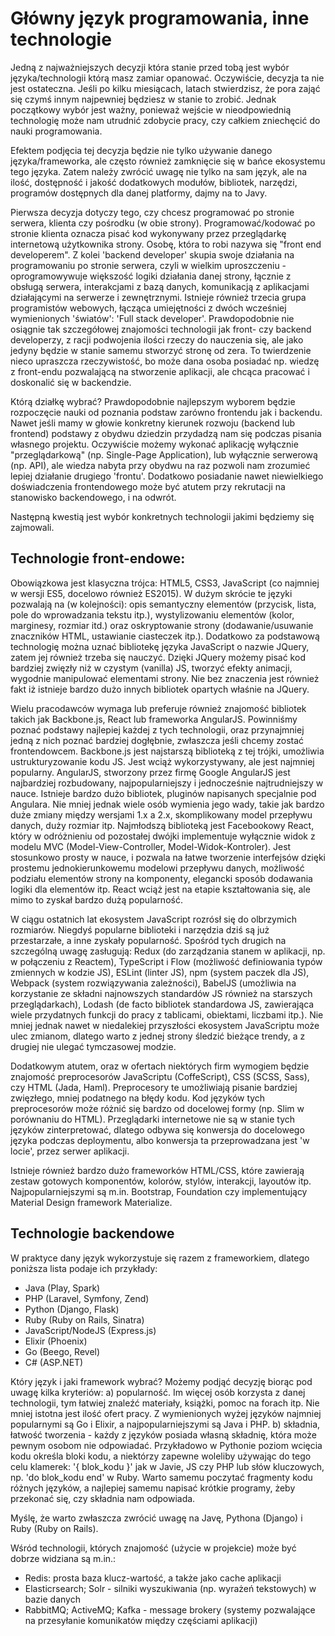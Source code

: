 # Główny język programowania, inne technologie

Jedną z najważniejszych decyzji która stanie przed tobą jest wybór języka/technologii którą masz zamiar opanować. Oczywiście, decyzja ta nie jest ostateczna. Jeśli po kilku miesiącach, latach stwierdzisz, że pora zająć się czymś innym najpewniej będziesz w stanie to zrobić. Jednak początkowy wybór jest ważny, ponieważ wejście w nieodpowiednią technologię może nam utrudnić zdobycie pracy, czy całkiem zniechęcić do nauki programowania.

Efektem podjęcia tej decyzja będzie nie tylko używanie danego języka/frameworka, ale często również zamknięcie się w bańce ekosystemu tego języka. Zatem należy zwrócić uwagę nie tylko na sam język, ale na ilość, dostępność i jakość dodatkowych modułów, bibliotek, narzędzi, programów dostępnych dla danej platformy, dajmy na to Javy.

Pierwsza decyzja dotyczy tego, czy chcesz programować po stronie serwera, klienta czy pośrodku (w obie strony). Programować/kodować po stronie klienta oznacza pisać kod wykonywany przez przeglądarkę internetową użytkownika strony. Osobę, która to robi nazywa się "front end developerem". Z kolei 'backend developer' skupia swoje działania na programowaniu po stronie serwera, czyli w wielkim uproszczeniu - oprogramowywuje większość logiki działania danej strony, łącznie z obsługą serwera, interakcjami z bazą danych, komunikacją  z aplikacjami działającymi na serwerze i zewnętrznymi. Istnieje również trzecia grupa programistów webowych, łącząca umiejętności z dwóch wcześniej wymienionych 'światów': 'Full stack developer'. Prawdopodobnie nie osiągnie tak szczegółowej znajomości technologii jak front- czy backend developerzy, z racji podwojenia ilości rzeczy do nauczenia się, ale jako jedyny będzie w stanie samemu stworzyć stronę od zera. To twierdzenie nieco upraszcza rzeczywistość, bo może dana osoba posiadać np. wiedzę z front-endu pozwalającą na stworzenie aplikacji, ale chcąca pracować i doskonalić się w backendzie.

Którą działkę wybrać? Prawdopodobnie najlepszym wyborem będzie rozpoczęcie nauki od poznania podstaw zarówno frontendu jak i backendu. Nawet jeśli mamy w głowie konkretny kierunek rozwoju (backend lub frontend) podstawy z obydwu dziedzin przydadzą nam się podczas pisania własnego projektu. Oczywiście możemy wykonać aplikację wyłącznie "przeglądarkową" (np. Single-Page Application), lub wyłącznie serwerową (np. API), ale wiedza nabyta przy obydwu na raz pozwoli nam zrozumieć lepiej działanie drugiego 'frontu'. Dodatkowo posiadanie nawet niewielkiego doświadczenia frontendowego może być atutem przy rekrutacji na stanowisko backendowego, i na odwrót.

Następną kwestią jest wybór konkretnych technologii jakimi będziemy się zajmowali.

## Technologie front-endowe:

Obowiązkowa jest klasyczna trójca: HTML5, CSS3, JavaScript (co najmniej w wersji ES5, docelowo również ES2015). W dużym skrócie te języki pozwalają na (w kolejności): opis semantyczny elementów (przycisk, lista, pole do wprowadzania tekstu itp.), wystylizowaniu elementów (kolor, marginesy, rozmiar itd.) oraz oskryptowanie strony (dodawanie/usuwanie znaczników HTML, ustawianie ciasteczek itp.). Dodatkowo za podstawową technologię można uznać bibliotekę języka JavaScript o nazwie JQuery, zatem jej również trzeba się nauczyć. Dzięki JQuery możemy pisać kod bardziej zwięzły niż w czystym (vanilla) JS, tworzyć efekty animacji, wygodnie manipulować elementami strony. Nie bez znaczenia jest również fakt iż istnieje bardzo dużo innych bibliotek opartych właśnie na JQuery.

Wielu pracodawców wymaga lub preferuje również znajomość bibliotek takich jak Backbone.js, React lub frameworka AngularJS. Powinniśmy poznać podstawy najlepiej każdej z tych technologii, oraz przynajmniej jedną z nich poznać bardziej dogłębnie, zwłaszcza jeśli chcemy zostać frontendowcem. Backbone.js jest najstarszą biblioteką z tej trójki, umożliwia ustrukturyzowanie kodu JS. Jest wciąż wykorzystywany, ale jest najmniej popularny. AngularJS, stworzony przez firmę Google AngularJS jest najbardziej rozbudowany, najpopularniejszy i jednocześnie najtrudniejszy w nauce. Istnieje bardzo dużo bibliotek, pluginów napisanych specjalnie pod Angulara. Nie mniej jednak wiele osób wymienia jego wady, takie jak bardzo duże zmiany między wersjami 1.x a 2.x, skomplikowany model przepływu danych, duży rozmiar itp. Najmłodszą biblioteką jest Facebookowy React, który w odróżnieniu od pozostałej dwójki implementuje wyłącznie widok z modelu MVC (Model-View-Controller, Model-Widok-Kontroler). Jest stosunkowo prosty w nauce, i pozwala na łatwe tworzenie interfejsów dzięki prostemu jednokierunkowemu modelowi przepływu danych, możliwość podziału elementów strony na komponenty, elegancki sposób dodawania logiki dla elementów itp. React wciąż jest na etapie kształtowania się, ale mimo to zyskał bardzo dużą popularność.

W ciągu ostatnich lat ekosystem JavaScript rozrósł się do olbrzymich rozmiarów. Niegdyś popularne biblioteki i narzędzia dziś są już przestarzałe, a inne zyskały popularność. Spośród tych drugich na szczególną uwagę zasługują: Redux (do zarządzania stanem w aplikacji, np. w połączeniu z Reactem), TypeScript i Flow (możliwość definiowania typów zmiennych w kodzie JS), ESLint (linter JS), npm (system paczek dla JS), Webpack (system rozwiązywania zależności), BabelJS (umożliwia na korzystanie ze składni najnowszych standardów JS również na starszych przeglądarkach), Lodash (de facto bibliotek standardowa JS, zawierająca wiele przydatnych funkcji do pracy z tablicami, obiektami, liczbami itp.). Nie mniej jednak nawet w niedalekiej przyszłości ekosystem JavaScriptu może ulec zmianom, dlatego warto z jednej strony śledzić bieżące trendy, a z drugiej nie ulegać tymczasowej modzie.

Dodatkowym atutem, oraz w ofertach niektórych firm wymogiem będzie znajomość preprocesorów JavaScriptu (CoffeScript), CSS (SCSS, Sass), czy HTML (Jada, Haml). Preprocesory te umożliwiają pisanie bardziej zwięzłego, mniej podatnego na błędy kodu. Kod języków tych preprocesorów może różnić się bardzo od docelowej formy (np. Slim w porównaniu do HTML). Przeglądarki internetowe nie są w stanie tych języków zinterpretować, dlatego odbywa się konwersja do docelowego języka podczas deploymentu, albo konwersja ta przeprowadzana jest 'w locie', przez serwer aplikacji.

Istnieje również bardzo dużo frameworków HTML/CSS, które zawierają zestaw gotowych komponentów, kolorów, stylów, interakcji, layoutów itp. Najpopularniejszymi są m.in. Bootstrap, Foundation czy implementujący Material Design framework Materialize.

## Technologie backendowe

W praktyce dany język wykorzystuje się razem z frameworkiem, dlatego poniższa lista podaje ich przykłady:

- Java (Play, Spark)
- PHP (Laravel, Symfony, Zend)
- Python (Django, Flask)
- Ruby (Ruby on Rails, Sinatra)
- JavaScript/NodeJS (Express.js)
- Elixir (Phoenix)
- Go (Beego, Revel)
- C# (ASP.NET)

Który język i jaki framework wybrać? Możemy podjąć decyzję biorąc pod uwagę kilka kryteriów:
a) popularność. Im więcej osób korzysta z danej technologii, tym łatwiej znaleźć materiały, książki, pomoc na forach itp. Nie mniej istotna jest ilość ofert pracy. Z wymienionych wyżej języków najmniej popularnymi są Go i Elixir, a najpopularniejszymi są Java i PHP.
b) składnia, łatwość tworzenia - każdy z języków posiada własną składnię, która może pewnym osobom nie odpowiadać. Przykładowo w Pythonie poziom wcięcia kodu określa bloki kodu, a niektórzy zapewne woleliby używając do tego celu klamerek: '{ blok_kodu }' jak w Javie, JS czy PHP lub słów kluczowych, np. 'do blok_kodu end' w Ruby. Warto samemu poczytać fragmenty kodu różnych języków, a najlepiej samemu napisać krótkie programy, żeby przekonać się, czy składnia nam odpowiada.

Myślę, że warto zwłaszcza zwrócić uwagę na Javę, Pythona (Django) i Ruby (Ruby on Rails).

Wśród technologii, których znajomość (użycie w projekcie) może być dobrze widziana są m.in.:
- Redis: prosta baza klucz-wartość, a także jako cache aplikacji
- Elasticrsearch; Solr - silniki wyszukiwania (np. wyrażeń tekstowych) w bazie danych
- RabbitMQ; ActiveMQ; Kafka - message brokery (systemy pozwalające na przesyłanie komunikatów między częściami aplikacji)
